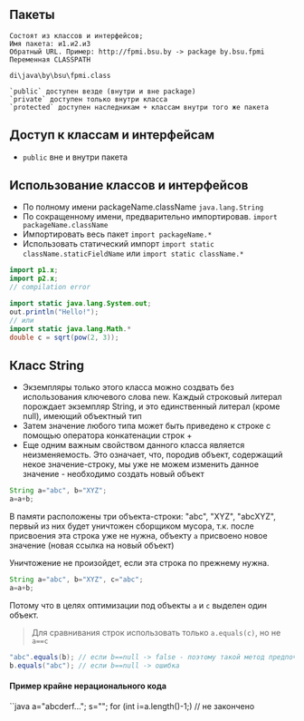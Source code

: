 ## Пакеты

	Состоят из классов и интерфейсов;
	Имя пакета: и1.и2.и3
	Обратный URL. Пример: http://fpmi.bsu.by -> package by.bsu.fpmi
	Переменная CLASSPATH

	di\java\by\bsu\fpmi.class

	`public` доступен везде (внутри и вне package)
	`private` доступен только внутри класса
	`protected` доступен наследникам + классам внутри того же пакета

## Доступ к классам и интерфейсам

* `public` вне и внутри пакета

## Использование классов и интерфейсов

* По полному имени packageName.className `java.lang.String`
* По сокращенному имени, предварительно импортировав. `import packageName.className`
* Импортировать весь пакет `import packageName.*`
* Использовать статический импорт `import static className.staticFieldName` или `import static className.*`

```java
import p1.x;
import p2.x;
// compilation error
```  
```java
import static java.lang.System.out;
out.println("Hello!");
// или
import static java.lang.Math.*
double с = sqrt(pow(2, 3));
```

## Класс String

* Экземпляры только этого класса можно создвать без использования ключевого слова new. Каждый строковый литерал порождает экземпляр String, и это единственный литерал (кроме null), имеющий объектный тип
* Затем значение любого типа может быть приведено к строке с помощью оператора конкатенации строк +
* Еще одним важным свойством данного класса является неизменяемость. Это означает, что, породив объект, содержащий некое значение-строку, мы уже не можем изменить данное значение - необходимо создать новый объект

```java
String a="abc", b="XYZ";
a=a+b;
```

В памяти расположены три объекта-строки: "abc", "XYZ", "abcXYZ", первый из них будет уничтожен сборщиком мусора, т.к. после присвоения эта строка уже не нужна, объекту `a` присвоено новое значение (новая ссылка на новый объект)

Уничтожение не произойдет, если эта строка по прежнему нужна.

```java
String a="abc", b="XYZ", c="abc";
a=a+b;
```

Потому что в целях оптимизации под объекты `a` и `c` выделен один объект.

> Для сравнивания строк использовать только `a.equals(c)`, но не `a==c`
```java
"abc".equals(b); // если b==null -> false - поэтому такой метод предпочтительней
b.equals("abc"); // если b==null -> ошибка
```

#### Пример крайне нерационального кода
``java
a="abcderf...";
s="";
for (int i=a.length()-1;) // не закончено
```